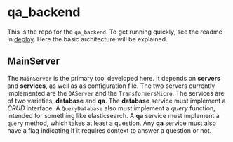 # qa\_backend

This is the repo for the `qa_backend`.  To get running quickly, see the readme
in [deploy](./deploy).  Here the basic architecture will be explained.

## MainServer

The `MainServer` is the primary tool developed here.  It depends on
**servers** and **services**, as well as as configuration file.  The two
servers currently implemented are the `QAServer` and the `TransformersMicro`.
The services are of two varieties, **database** and **qa**.  The **database**
service must implement a _CRUD_ interface.  A `QueryDatabase` also must
implement a _query_ function, intended for something like elasticsearch.  A
**qa** service must implement a `query` method, which takes at least a
question.  Any **qa** service must also have a flag indicating if it requires
context to answer a question or not.
